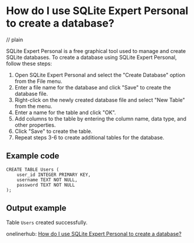 # How do I use SQLite Expert Personal to create a database?
// plain

SQLite Expert Personal is a free graphical tool used to manage and create SQLite databases. To create a database using SQLite Expert Personal, follow these steps:

1. Open SQLite Expert Personal and select the "Create Database" option from the File menu.
2. Enter a file name for the database and click "Save" to create the database file.
3. Right-click on the newly created database file and select "New Table" from the menu.
4. Enter a name for the table and click "OK".
5. Add columns to the table by entering the column name, data type, and other properties.
6. Click "Save" to create the table.
7. Repeat steps 3-6 to create additional tables for the database.

## Example code


```
CREATE TABLE Users (
    user_id INTEGER PRIMARY KEY,
    username TEXT NOT NULL,
    password TEXT NOT NULL
);
```

## Output example


Table `Users` created successfully.

onelinerhub: [How do I use SQLite Expert Personal to create a database?](https://onelinerhub.com/sqlite/how-do-i-use-sqlite-expert-personal-to-create-a-database)